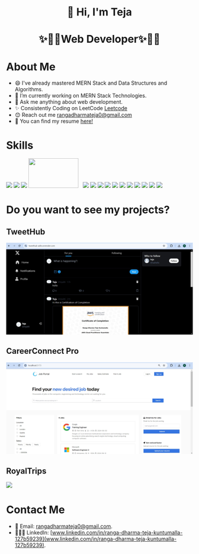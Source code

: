 <div align="center">
  <h1>👋 Hi, I'm Teja</h1>
</div>
<div align="center">
  <h1>✨🎉🎊Web Developer✨🎉🎊</h1>
</div>

# About Me
- 😄 I've already mastered MERN Stack and Data Structures and Algorithms.
- 🔭 I’m currently working on MERN Stack Technologies.
- 🔔 Ask me anything about web development.
- ✨ Consistently Coding on LeetCode [Leetcode](https://leetcode.com/u/ranga_dharma_teja/)
- 😊 Reach out me [rangadharmateja0@gmail.com](rangadharmateja0@gmail.com)
- 🥇 You can find my resume [here!]()
  

# Skills 
![](https://camo.githubusercontent.com/701b46c1e1dc9fb3be6d57e01ab8b1424861c607048d6797c1493c59c904d39a/68747470733a2f2f7777772e766563746f726c6f676f2e7a6f6e652f6c6f676f732f77335f68746d6c352f77335f68746d6c352d617232312e737667) 
![](https://camo.githubusercontent.com/989e1df1f8ff8d155b8737966ef21433650515ee07a9ae79a415242e94248f2a/68747470733a2f2f7777772e766563746f726c6f676f2e7a6f6e652f6c6f676f732f77335f6373732f77335f6373732d617232312e737667)
![](https://camo.githubusercontent.com/a05905090f5bae1d6f517326b610a689056f7beaf5097a74ee3b08b4ba198d5e/68747470733a2f2f7777772e766563746f726c6f676f2e7a6f6e652f6c6f676f732f6a6176617363726970742f6a6176617363726970742d617232312e737667)
<img src="https://blog.theodo.com/_astro/ts_logo.BstCNrTU_1Dbxpr.webp" width="135" height = "80"/> &nbsp; 
![](https://camo.githubusercontent.com/d162bd18d9e5c3f924f5e0b64348cb0f57b3b84914e7ac505302d6240cf1b781/68747470733a2f2f7777772e766563746f726c6f676f2e7a6f6e652f6c6f676f732f72656163746a732f72656163746a732d617232312e737667)
![](https://camo.githubusercontent.com/4fd113a0e279ff2e1408411d1cd467d55d9b09ae9d13fc0f07d21fece319c61b/68747470733a2f2f7777772e766563746f726c6f676f2e7a6f6e652f6c6f676f732f6e6f64656a732f6e6f64656a732d617232312e737667)
![](https://camo.githubusercontent.com/6fa50c64c899466805b15a2ea70457e42022c3bc07f2e0d270069fc216dc9d9e/68747470733a2f2f7777772e766563746f726c6f676f2e7a6f6e652f6c6f676f732f657870726573736a732f657870726573736a732d617232312e737667)
![](https://camo.githubusercontent.com/77ccbad94f86b0cba32cf3ee9cb5fce23c465125227af2f8306f06de9dd6982e/68747470733a2f2f7777772e766563746f726c6f676f2e7a6f6e652f6c6f676f732f6e706d6a732f6e706d6a732d617232312e737667)
![](https://camo.githubusercontent.com/9c0687a4479fd35bde45e05393cf167ccdc9550c2b907f49a7c6502af8a3dc3c/68747470733a2f2f7777772e766563746f726c6f676f2e7a6f6e652f6c6f676f732f6d6f6e676f64622f6d6f6e676f64622d617232312e737667)
![](https://camo.githubusercontent.com/842373051212a9c9c61fe72b9d636b2e7ed06f89120e8322ea5e67d01857cff8/68747470733a2f2f7777772e766563746f726c6f676f2e7a6f6e652f6c6f676f732f6d7973716c2f6d7973716c2d617232312e737667)
![](https://camo.githubusercontent.com/110bd3e7125c1b66dc8d6f3726c86294c58ad9f987aad0626a2b0acf09503c49/68747470733a2f2f7777772e766563746f726c6f676f2e7a6f6e652f6c6f676f732f676574626f6f7473747261702f676574626f6f7473747261702d617232312e737667)
![](https://camo.githubusercontent.com/60f5953347d22766f19d5905a12e1e9c00195a87a2e992a684890d63cd7b223c/68747470733a2f2f7777772e766563746f726c6f676f2e7a6f6e652f6c6f676f732f7461696c77696e646373732f7461696c77696e646373732d617232312e737667)
![](https://camo.githubusercontent.com/06b4e5bff59158170c7de80649579da23a0fdf97fb477775f829f012cd05ef22/68747470733a2f2f7777772e766563746f726c6f676f2e7a6f6e652f6c6f676f732f6a6176612f6a6176612d617232312e737667)
![](https://camo.githubusercontent.com/bbfc91d1722146450deba77bd68fc168ca346890f377fa0d77b27e906797cca5/68747470733a2f2f7777772e766563746f726c6f676f2e7a6f6e652f6c6f676f732f6769742d73636d2f6769742d73636d2d617232312e737667)
<img src="https://encrypted-tbn0.gstatic.com/images?q=tbn:ANd9GcRuT3vIwZ347Pzo8ZX4s3nNsdLHUqfYPrWLyw&s" width="160"/> &nbsp; &nbsp;
# Do you want to see my projects?
## TweetHub
[![](https://github.com/teja-86/TweetHub/blob/master/frontend/TweetHub%20Project%20.jpg)](https://tweethub-adle.onrender.com)
## CareerConnect Pro
[![](https://github.com/teja-86/CareerConnect-Pro/blob/main/CareerConnectPro.jpg)](https://github.com/teja-86/CareerConnect-Pro)
## RoyalTrips
[![](https://github.com/teja-86/Online-Tourism-Website/blob/main/RoyalTrips%20Project.jpg)](https://tangerine-figolla-123be9.netlify.app/)
# Contact Me
- 📧 Email: [rangadharmateja0@gmail.com](rangadharmateja0@gmail.com).
- 👨🏻‍💻 LinkedIn: [www.linkedin.com/in/ranga-dharma-teja-kuntumalla-127b59239](www.linkedin.com/in/ranga-dharma-teja-kuntumalla-127b59239).
